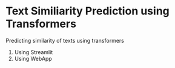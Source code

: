 # Text Similiarity Prediction using Transformers
Predicting similarity of texts using transformers

1. Using Streamlit
2. Using WebApp
